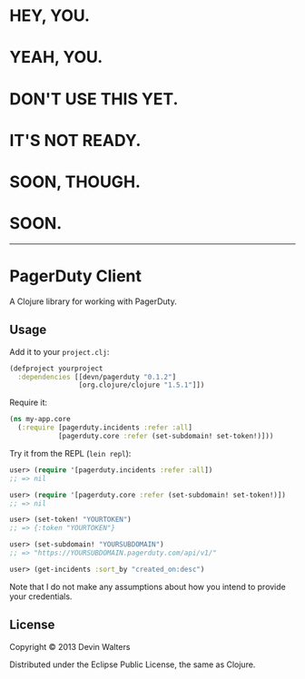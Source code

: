 # HEY, YOU.

# YEAH, YOU.

# DON'T USE THIS YET.

# IT'S NOT READY.

# SOON, THOUGH.

# SOON.

---

# PagerDuty Client

A Clojure library for working with PagerDuty.

## Usage

Add it to your `project.clj`:

```clojure
(defproject yourproject
  :dependencies [[devn/pagerduty "0.1.2"]
                 [org.clojure/clojure "1.5.1"]])
```

Require it:

```clojure
(ns my-app.core
  (:require [pagerduty.incidents :refer :all]
            [pagerduty.core :refer (set-subdomain! set-token!)]))
```

Try it from the REPL (`lein repl`):

```clojure
user> (require '[pagerduty.incidents :refer :all])
;; => nil

user> (require '[pagerduty.core :refer (set-subdomain! set-token!)])
;; => nil

user> (set-token! "YOURTOKEN")
;; => {:token "YOURTOKEN"}

user> (set-subdomain! "YOURSUBDOMAIN")
;; => "https://YOURSUBDOMAIN.pagerduty.com/api/v1/"

user> (get-incidents :sort_by "created_on:desc")
```

Note that I do not make any assumptions about how you intend to
provide your credentials.

## License

Copyright © 2013 Devin Walters

Distributed under the Eclipse Public License, the same as Clojure.
